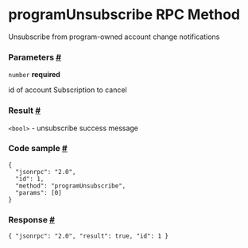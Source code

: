 # programUnsubscribe RPC Method 
Unsubscribe from program-owned account change notifications

### Parameters [#](#parameters)

`number` **required**  

id of account Subscription to cancel

### Result [#](#result)

`<bool>` - unsubscribe success message

### Code sample [#](#code-sample)

```
{
  "jsonrpc": "2.0",
  "id": 1,
  "method": "programUnsubscribe",
  "params": [0]
}
```


### Response [#](#response)

```
{ "jsonrpc": "2.0", "result": true, "id": 1 }
```
